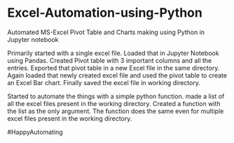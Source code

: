 # Excel-Automation-using-Python
Automated MS-Excel Pivot Table and Charts making using Python in Jupyter notebook

Primarily started with a single excel file.
Loaded that in Jupyter Notebook using Pandas.
Created Pivot table with 3 important columns and all the entries.
Exported that pivot table in a new Excel file in the same directory.
Again loaded that newly created excel file and used the pivot table to create an Excel Bar chart.
Finally saved the excel file in working directory.

Started to automate the things with a simple python function.
made a list of all the excel files present in the working directory.
Created a function with the list as the only argument.
The function does the same even for multiple excel files present in the working directory.

#HappyAutomating
